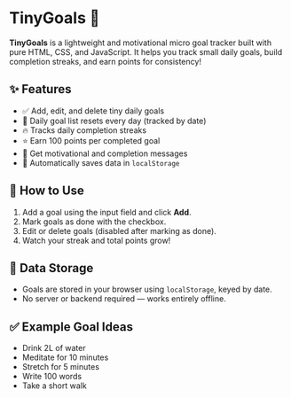 # TinyGoals 📝

**TinyGoals** is a lightweight and motivational micro goal tracker built with pure HTML, CSS, and JavaScript. It helps you track small daily goals, build completion streaks, and earn points for consistency!

## ✨ Features

- ✅ Add, edit, and delete tiny daily goals
- 🔁 Daily goal list resets every day (tracked by date)
- 🔥 Tracks daily completion streaks
- ⭐ Earn 100 points per completed goal
- 🎉 Get motivational and completion messages
- 💾 Automatically saves data in `localStorage`

## 🚀 How to Use

1. Add a goal using the input field and click **Add**.
2. Mark goals as done with the checkbox.
3. Edit or delete goals (disabled after marking as done).
4. Watch your streak and total points grow!

## 🧠 Data Storage

- Goals are stored in your browser using `localStorage`, keyed by date.
- No server or backend required — works entirely offline.


## ✅ Example Goal Ideas

- Drink 2L of water
- Meditate for 10 minutes
- Stretch for 5 minutes
- Write 100 words
- Take a short walk

